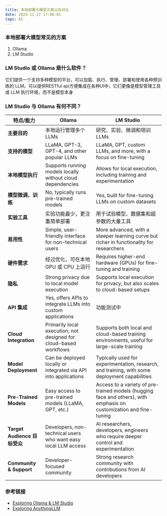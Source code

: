 ```yaml
---
title: 本地部署大模型方案以及对比
date: 2024-11-27 17:06:01
tags: AI
---
```


### 本地部署大模型常见的方案
 1. Ollama
 2. LM Studio

### LM Studio 或 Ollama 是什么软件？
它们提供一个支持多种模型的平台，可以加载、执行、管理、部署和使用各种预训练的 LLM。可以提供RESTful api方便集成在各种UI中，它们更像是模型管理工具或 LLM 执行环境，而不是模型本身

###  LM Studio 与 Ollama 有何不同？

| **特点/能力**              | **Ollama**                                        | **LM Studio**                                           |
|----------------------------|--------------------------------------------------|--------------------------------------------------------|
| **主要目的**               | 本地运行管理多个LLMs                              | 研究、实验、微调和培训 LLMs                            |
| **支持的模型**             | LLaMA, GPT-3, GPT-4, and other popular LLMs       | LLaMA, GPT, custom LLMs, and more, with a focus on fine-tuning |
| **本地模型执行**           | Supports running models locally without cloud dependencies | Allows for local execution, including training and experimentation |
| **模型微调、训练**         | No, typically runs pre-trained models             | Yes, built for fine-tuning LLMs on custom datasets     |
| **实验工具**               | 实验功能最少，更注重简单部署                      | 用于试验模型、数据集和超参数的大量工具                  |
| **易用性**                 | Simple, user-friendly interface for non-technical users | More advanced, with a steeper learning curve but richer in functionality for researchers |
| **硬件需求**               | 经过优化，可在本地 GPU 或 CPU 上运行              | Requires higher-end hardware (GPUs) for fine-tuning and training |
| **隐私**                   | Strong privacy due to local model execution       | Supports local execution for privacy, but also scales to cloud-based setups |
| **API 集成**               | Yes, offers APIs to integrate LLMs into custom applications | 功能测试中                                               |
| **Cloud Integration**      | Primarily local execution; not designed for cloud-based workflows | Supports both local and cloud-based training environments, useful for large-scale training |
| **Model Deployment**       | Can be deployed locally or integrated via API into applications | Typically used for experimentation, research, and training, with some deployment capabilities |
| **Pre-Trained Models**     | Easy access to pre-trained models (LLaMA, GPT, etc.) | Access to a variety of pre-trained models (hugging face and others), with emphasis on customization and fine-tuning |
| **Target Audience 目标受众** | Developers, non-technical users who want easy local LLM access | AI researchers, developers, engineers who require deeper control and experimentation |
| **Community & Support**    | Developer-focused community                       | Strong research community with contributions from AI developers |

### 参考链接
- [Exploring Ollama & LM Studio](https://dasarpai.com/dsblog/exploring-ollama)
- [Exploring AnythingLLM](https://dasarpai.com/dsblog/exploring-anythingllm)
